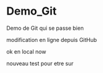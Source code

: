 # Demo_Git
Demo de Git qui se passe bien

modification en ligne depuis GitHub

ok en local now

nouveau test pour etre sur
